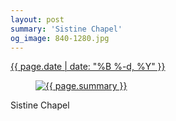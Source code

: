 ```yaml
---
layout: post
summary: 'Sistine Chapel'
og_image: 840-1280.jpg
---
```


<p>
 <time>
  <a href="/840">
   {{ page.date | date: "%B %-d, %Y" }}
  </a>
 </time>
 <a href="/840">
  <figure data-taken="6/2/2019">
   <img alt="{{ page.summary }}" sizes="(min-width: 700px) 50vw, calc(100vw - 2rem)" src="{{ site.assets_url }}/840-640.jpg" srcset="{{ site.assets_url }}/840-320.jpg 320w, {{ site.assets_url }}/840-640.jpg 640w, {{ site.assets_url }}/840-960.jpg 960w, {{ site.assets_url }}/840-1280.jpg 1280w"/>
  </figure>
 </a>
 <span>
  Sistine Chapel
 </span>
</p>
